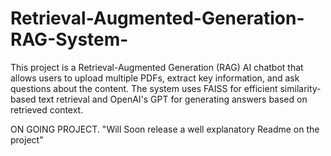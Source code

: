 # Retrieval-Augmented-Generation-RAG-System-
This project is a Retrieval-Augmented Generation (RAG) AI chatbot that allows users to upload multiple PDFs, extract key information, and ask questions about the content. The system uses FAISS for efficient similarity-based text retrieval and OpenAI's GPT for generating answers based on retrieved context.

ON GOING PROJECT. "Will Soon release a well explanatory Readme on the project"

